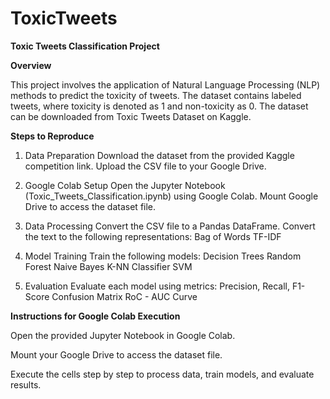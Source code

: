 # ToxicTweets

**Toxic Tweets Classification Project**

**Overview**

This project involves the application of Natural Language Processing (NLP) methods to predict the toxicity of tweets. The dataset contains labeled tweets, where toxicity is denoted as 1 and non-toxicity as 0. The dataset can be downloaded from Toxic Tweets Dataset on Kaggle.

**Steps to Reproduce**

1. Data Preparation
Download the dataset from the provided Kaggle competition link.
Upload the CSV file to your Google Drive.

2. Google Colab Setup
Open the Jupyter Notebook (Toxic_Tweets_Classification.ipynb) using Google Colab.
Mount Google Drive to access the dataset file.

3. Data Processing
Convert the CSV file to a Pandas DataFrame.
Convert the text to the following representations:
Bag of Words
TF-IDF

4. Model Training
Train the following models:
Decision Trees
Random Forest
Naive Bayes
K-NN Classifier
SVM

5. Evaluation
Evaluate each model using metrics:
Precision, Recall, F1-Score
Confusion Matrix
RoC - AUC Curve

**Instructions for Google Colab Execution**

Open the provided Jupyter Notebook in Google Colab.

Mount your Google Drive to access the dataset file.

Execute the cells step by step to process data, train models, and evaluate results.
